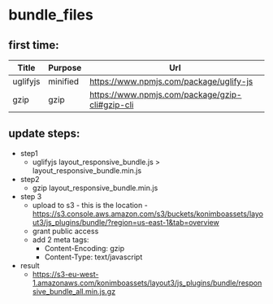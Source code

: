 # bundle_files
## first time:

Title | Purpose | Url
------------ | ------------- | -------------
uglifyjs | minified | https://www.npmjs.com/package/uglify-js
gzip | gzip | https://www.npmjs.com/package/gzip-cli#gzip-cli

## update steps:
- step1
  - uglifyjs layout_responsive_bundle.js > layout_responsive_bundle.min.js
- step2
  - gzip layout_responsive_bundle.min.js
- step 3
  - upload to s3 - this is the location - https://s3.console.aws.amazon.com/s3/buckets/konimboassets/layout3/js_plugins/bundle/?region=us-east-1&tab=overview
  - grant public access
  - add 2 meta tags:
    - Content-Encoding: gzip
    - Content-Type: text/javascript
- result
  - https://s3-eu-west-1.amazonaws.com/konimboassets/layout3/js_plugins/bundle/responsive_bundle_all.min.js.gz
